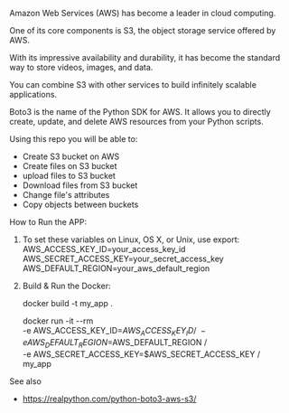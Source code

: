 Amazon Web Services (AWS) has become a leader in cloud computing. 

One of its core components is S3, the object storage service offered by AWS. 

With its impressive availability and durability, it has become the standard way to store videos, images, and data. 

You can combine S3 with other services to build infinitely scalable applications.

Boto3 is the name of the Python SDK for AWS. It allows you to directly create, update, and delete AWS resources from your Python scripts.

Using this repo you will be able to:
- Create S3 bucket on AWS 
- Create files on S3 bucket
- upload files to S3 bucket
- Download files from S3 bucket
- Change file's attributes
- Copy objects between buckets



How to Run the APP:

1. To set these variables on Linux, OS X, or Unix, use export:
    AWS_ACCESS_KEY_ID=your_access_key_id
    AWS_SECRET_ACCESS_KEY=your_secret_access_key
    AWS_DEFAULT_REGION=your_aws_default_region


2. Build & Run the Docker:


    docker build -t my_app .


    docker run -it --rm \
       -e AWS_ACCESS_KEY_ID=$AWS_ACCESS_KEY_ID /\
       -e AWS_DEFAULT_REGION=$AWS_DEFAULT_REGION /\
       -e AWS_SECRET_ACCESS_KEY=$AWS_SECRET_ACCESS_KEY /\
       my_app


See also
* https://realpython.com/python-boto3-aws-s3/